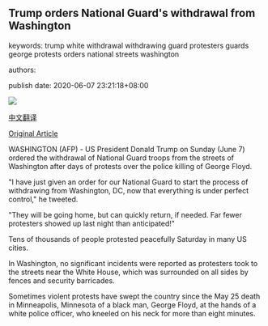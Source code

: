 ## Trump orders National Guard's withdrawal from Washington

keywords: trump white withdrawal withdrawing guard protesters guards george protests orders national streets washington

authors: 

publish date: 2020-06-07 23:21:18+08:00

![](https://www.straitstimes.com/sites/default/files/styles/x_large/public/articles/2020/06/07/yq-usnationalguard-07062020.jpg?itok=xh_zkFa9)

[中文翻译](Trump%20orders%20National%20Guard%27s%20withdrawal%20from%20Washington_zh.md)

[Original Article](https://www.straitstimes.com/world/united-states/trump-orders-national-guards-withdrawal-from-washington)

WASHINGTON (AFP) - US President Donald Trump on Sunday (June 7) ordered the withdrawal of National Guard troops from the streets of Washington after days of protests over the police killing of George Floyd.

"I have just given an order for our National Guard to start the process of withdrawing from Washington, DC, now that everything is under perfect control," he tweeted.

"They will be going home, but can quickly return, if needed. Far fewer protesters showed up last night than anticipated\!"

Tens of thousands of people protested peacefully Saturday in many US cities.

In Washington, no significant incidents were reported as protesters took to the streets near the White House, which was surrounded on all sides by fences and security barricades.

Sometimes violent protests have swept the country since the May 25 death in Minneapolis, Minnesota of a black man, George Floyd, at the hands of a white police officer, who kneeled on his neck for more than eight minutes.